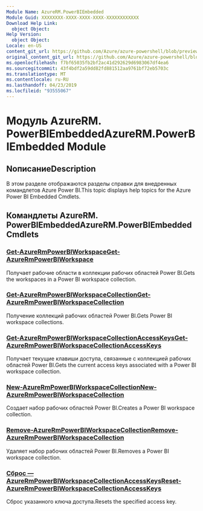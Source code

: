 ```yaml
---
Module Name: AzureRM.PowerBIEmbedded
Module Guid: XXXXXXXX-XXXX-XXXX-XXXX-XXXXXXXXXXXX
Download Help Link:
  object Object: 
Help Version:
  object Object: 
Locale: en-US
content_git_url: https://github.com/Azure/azure-powershell/blob/preview/src/ResourceManager/PowerBIEmbedded/Commands.Management.PowerBIEmbedded/help/AzureRM.PowerBIEmbedded.md
original_content_git_url: https://github.com/Azure/azure-powershell/blob/preview/src/ResourceManager/PowerBIEmbedded/Commands.Management.PowerBIEmbedded/help/AzureRM.PowerBIEmbedded.md
ms.openlocfilehash: f7bf65035fb2bf2ac41d292629d6983067df4ea6
ms.sourcegitcommit: 43f4bdf2a59dd82fd881512aa9761bf72eb5703c
ms.translationtype: MT
ms.contentlocale: ru-RU
ms.lasthandoff: 04/23/2019
ms.locfileid: "93555067"
---
```

# <span data-ttu-id="97575-101">Модуль AzureRM. PowerBIEmbedded</span><span class="sxs-lookup"><span data-stu-id="97575-101">AzureRM.PowerBIEmbedded Module</span></span>
## <span data-ttu-id="97575-102">Nописание</span><span class="sxs-lookup"><span data-stu-id="97575-102">Description</span></span>
<span data-ttu-id="97575-103">В этом разделе отображаются разделы справки для внедренных командлетов Azure Power BI.</span><span class="sxs-lookup"><span data-stu-id="97575-103">This topic displays help topics for the Azure Power BI Embedded Cmdlets.</span></span>

## <span data-ttu-id="97575-104">Командлеты AzureRM. PowerBIEmbedded</span><span class="sxs-lookup"><span data-stu-id="97575-104">AzureRM.PowerBIEmbedded Cmdlets</span></span>
### [<span data-ttu-id="97575-105">Get-AzureRmPowerBIWorkspace</span><span class="sxs-lookup"><span data-stu-id="97575-105">Get-AzureRmPowerBIWorkspace</span></span>](Get-AzureRmPowerBIWorkspace.md)
<span data-ttu-id="97575-106">Получает рабочие области в коллекции рабочих областей Power BI.</span><span class="sxs-lookup"><span data-stu-id="97575-106">Gets the workspaces in a Power BI workspace collection.</span></span>

### [<span data-ttu-id="97575-107">Get-AzureRmPowerBIWorkspaceCollection</span><span class="sxs-lookup"><span data-stu-id="97575-107">Get-AzureRmPowerBIWorkspaceCollection</span></span>](Get-AzureRmPowerBIWorkspaceCollection.md)
<span data-ttu-id="97575-108">Получение коллекций рабочих областей Power BI.</span><span class="sxs-lookup"><span data-stu-id="97575-108">Gets Power BI workspace collections.</span></span>

### [<span data-ttu-id="97575-109">Get-AzureRmPowerBIWorkspaceCollectionAccessKeys</span><span class="sxs-lookup"><span data-stu-id="97575-109">Get-AzureRmPowerBIWorkspaceCollectionAccessKeys</span></span>](Get-AzureRmPowerBIWorkspaceCollectionAccessKeys.md)
<span data-ttu-id="97575-110">Получает текущие клавиши доступа, связанные с коллекцией рабочих областей Power BI.</span><span class="sxs-lookup"><span data-stu-id="97575-110">Gets the current access keys associated with a Power BI workspace collection.</span></span>

### [<span data-ttu-id="97575-111">New-AzureRmPowerBIWorkspaceCollection</span><span class="sxs-lookup"><span data-stu-id="97575-111">New-AzureRmPowerBIWorkspaceCollection</span></span>](New-AzureRmPowerBIWorkspaceCollection.md)
<span data-ttu-id="97575-112">Создает набор рабочих областей Power BI.</span><span class="sxs-lookup"><span data-stu-id="97575-112">Creates a Power BI workspace collection.</span></span>

### [<span data-ttu-id="97575-113">Remove-AzureRmPowerBIWorkspaceCollection</span><span class="sxs-lookup"><span data-stu-id="97575-113">Remove-AzureRmPowerBIWorkspaceCollection</span></span>](Remove-AzureRmPowerBIWorkspaceCollection.md)
<span data-ttu-id="97575-114">Удаляет набор рабочих областей Power BI.</span><span class="sxs-lookup"><span data-stu-id="97575-114">Removes a Power BI workspace collection.</span></span>

### [<span data-ttu-id="97575-115">Сброс — AzureRmPowerBIWorkspaceCollectionAccessKeys</span><span class="sxs-lookup"><span data-stu-id="97575-115">Reset-AzureRmPowerBIWorkspaceCollectionAccessKeys</span></span>](Reset-AzureRmPowerBIWorkspaceCollectionAccessKeys.md)
<span data-ttu-id="97575-116">Сброс указанного ключа доступа.</span><span class="sxs-lookup"><span data-stu-id="97575-116">Resets the specified access key.</span></span>

